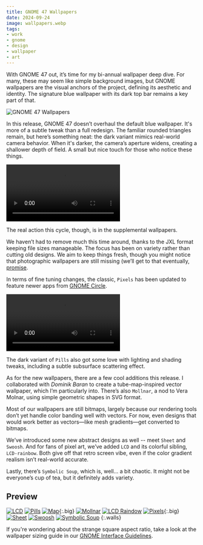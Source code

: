 ```yaml
---
title: GNOME 47 Wallpapers
date: 2024-09-24
image: wallpapers.webp
tags:
- work
- gnome
- design
- wallpaper
- art
---
```


With GNOME 47 out, it’s time for my bi-annual wallpaper deep dive. For many, these may seem like simple background images, but GNOME wallpapers are the visual anchors of the project, defining its aesthetic and identity. The signature blue wallpaper with its dark top bar remains a key part of that.

![GNOME 47 Wallpapers](wallpapers-l.webp)

In this release, GNOME 47 doesn’t overhaul the default blue wallpaper. It's more of a subtle tweak than a full redesign. The familiar rounded triangles remain, but here’s something neat: the dark variant mimics real-world camera behavior. When it's darker, the camera’s aperture widens, creating a shallower depth of field. A small but nice touch for those who notice these things.

<video controls nosound autoplay loop class="image full">
<source src="{{site.url}}{{page.url}}focus.webm" type="video/webm">
<source src="{{site.url}}{{page.url}}focus.mp4" type="video/mp4">
</video>

The real action this cycle, though, is in the supplemental wallpapers.

We haven’t had to remove much this time around, thanks to the JXL format keeping file sizes manageable. The focus has been on variety rather than cutting old designs. We aim to keep things fresh, though you might notice that photographic wallpapers are still missing (we’ll get to that eventually, [promise](https://gitlab.gnome.org/GNOME/gnome-backgrounds/-/issues/20).

In terms of fine tuning changes, the classic, `Pixels` has been updated to feature newer apps from [GNOME Circle](https://circle.gnome.org).

<video controls nosound autoplay loop class="image full">
<source src="{{site.url}}{{page.url}}pixels-timelapse.webm" type="video/webm">
<source src="{{site.url}}{{page.url}}pixels-timelapse.mp4" type="video/mp4">
</video>

The dark variant of `Pills` also got some love with lighting and shading tweaks, including a subtle subsurface scattering effect.

As for the new wallpapers, there are a few cool additions this release. I collaborated with *Dominik Baran* to create a tube-map-inspired vector wallpaper, which I’m particularly into. There’s also `Mollnar`, a nod to Vera Molnar, using simple geometric shapes in SVG format.

Most of our wallpapers are still bitmaps, largely because our rendering tools don’t yet handle color banding well with vectors. For now, even designs that would work better as vectors—like mesh gradients—get converted to bitmaps.

We’ve introduced some new abstract designs as well -- meet `Sheet` and `Swoosh`. And for fans of pixel art, we’ve added `LCD` and its colorful sibling, `LCD-rainbow`. Both give off that retro screen vibe, even if the color gradient realism isn’t real-world accurate.

Lastly, there’s `Symbolic Soup`, which is, well... a bit chaotic. It might not be everyone’s cup of tea, but it definitely adds variety.

## Preview

[![LCD](lcd-d.webp)](lcd-d.jxl)
[![Pills](pills-d.webp)](pills-d.jxl)
[![Map](map-d.svg)](map-d.svg){:.big}
[![Mollnar](mollnar-d.svg)](mollnar-d.svg)
[![LCD Raindow](lcd-rainbow-l.webp)](lcd-rainbow-l.jxl)
[![Pixels](pixels-d.webp)](pixels-d.jxl){:.big}
[![Sheet](sheet-l.webp)](sheet-l.jxl)
[![Swoosh](swoosh-l.webp)](swoosh-l.jxl)
[![Symbolic Soup](symbolic-soup-d.webp)](symbolic-soup-d.jxl)
{:.walls}

If you're wondering about the strange square aspect ratio, take a look at the wallpaper sizing guide in our [GNOME Interface Guidelines](https://developer.gnome.org/hig/reference/backgrounds.html).

<style type="text/css">
.walls {
	display: grid;
	grid-template-columns: repeat(2,1fr);
	gap: 1rem;
	grid-auto-flow: row dense;
}
.walls img {
	display: block;
	width: 100%; height: auto;
	transition-duration: 0;
	align-self: center;
}

@media only screen and (min-width: 640px) {
	.walls { grid-template-columns: repeat(4,1fr); }
	.walls a.big {
		grid-column: span 2;
		grid-row: span 2;
	}
}
</style>